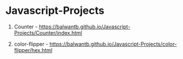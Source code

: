 # Javascript-Projects

1. Counter - https://balwantb.github.io/Javascript-Projects/Counter/index.html

2. color-flipper - https://balwantb.github.io/Javascript-Projects/color-flipper/hex.html
